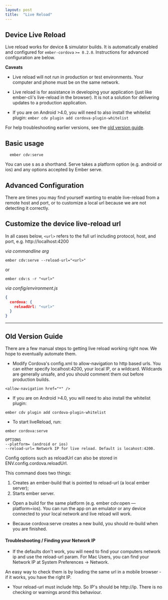 ```yaml
---
layout: post
title:  "Live Reload"
---
```

## Device Live Reload

Live reload works for device & simulator builds. It is automatically enabled and configured for `ember-cordova`
`>= 0.2.0`.  Instructions for advanced configuration are below.

**Caveats**

- Live reload will not run in production or test environments.
Your computer and phone must be on the same network.

- Live reload is for assistance in developing your application (just like
ember-cli's live-reload in the browser). It is not a solution for delivering
updates to a production application.

- If you are on Android >4.0, you will need to also install the whitelist plugin:
` ember cdv plugin add cordova-plugin-whitelist `

For help troubleshooting earlier versions, see the [old version guide](#old-version-guide).

## Basic usage

```
  ember cdv:serve
```

You can use s as a shorthand. Serve takes a platform option (e.g. android
or ios) and any options accepted by Ember serve.

## Advanced Configuration

There are times you may find yourself wanting to enable live-reload
from a remote host and port, or to customize a local url because we are
not detecting it correctly.

## Customize the device live-reload url

In all cases below, `<url>` refers to the full url including protocol,
host, and port, e.g. http://localhost:4200

*via commandline arg*

```cli
ember cdv:serve --reload-url="<url>"
```

or

```cli
ember cdv:s -r "<url>"
```

*via config/environment.js*

```json
{
  cordova: {
    reloadUrl: "<url>"
  }
}
```

---------------------------------------------------------------------

## Old Version Guide

There are a few manual steps to getting live reload working right now. We hope to eventually automate them.

* Modify Cordova's config.xml to allow-navigation to http based urls. You can either specify localhost:4200, your local IP,
or a wildcard. Wildcards are generally unsafe, and you should comment them out before production builds.

```
<allow-navigation href="*" />
```

* If you are on Android >4.0, you will need to also install the whitelist plugin:

```
ember cdv plugin add cordova-plugin-whitelist
```

* To start liveReload, run:

```
ember cordova:serve

OPTIONS
--platform= (android or ios)
--reload-url= Network IP for live reload. Default is locahost:4200.
```

Config options such as reloadUrl can also be stored in ENV.config.cordova.reloadUrl.

This command does two things:

1. Creates an ember-build that is pointed to reload-url (a local ember
   server);
2. Starts ember server.


* Open a build for the same platform (e.g. ember cdv:open —platform=ios).
You can run the app on an emulator or any device connected to your local network and live reload will work.

* Because cordova:serve creates a new build, you should re-build when
  you are finished.

#### Troubleshooting / Finding your Network IP

* If the defaults don't work, you will need to find your computers network ip and use
the reload-url param. For Mac Users, you can find your Network IP at System Preferences -> Network.

An easy way to check them is by loading the same url in a mobile browser - if it works, you have the right IP.

* Your reload-url must include http. So IP's should be http://ip. There is no checking or warnings arond this behaviour.
